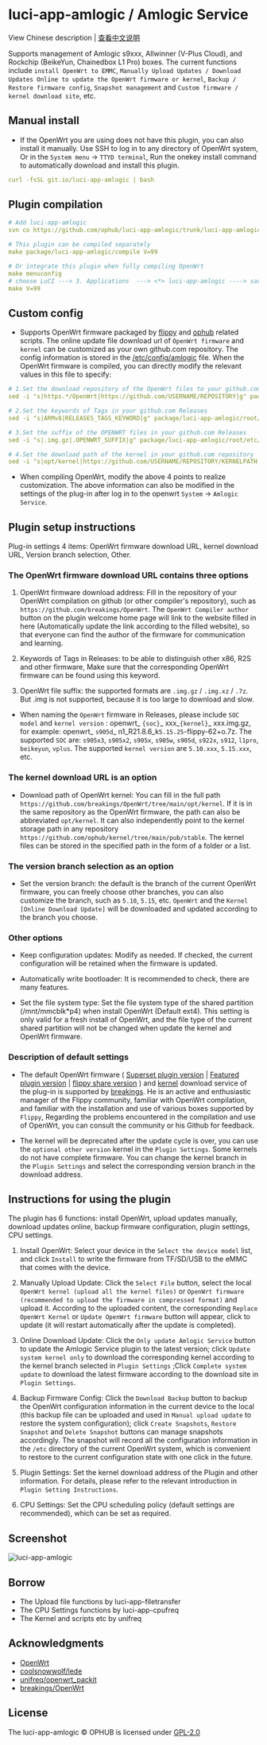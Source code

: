 # luci-app-amlogic / Amlogic Service

View Chinese description  |  [查看中文说明](README.cn.md)

Supports management of Amlogic s9xxx, Allwinner (V-Plus Cloud), and Rockchip (BeikeYun, Chainedbox L1 Pro) boxes. The current functions include `install OpenWrt to EMMC`, `Manually Upload Updates / Download Updates Online to update the OpenWrt firmware or kernel`, `Backup / Restore firmware config`, `Snapshot management` and `Custom firmware / kernel download site`, etc.

## Manual install

- If the OpenWrt you are using does not have this plugin, you can also install it manually. Use SSH to log in to any directory of OpenWrt system, Or in the `System menu` → `TTYD terminal`, Run the onekey install command to automatically download and install this plugin.

```yaml
curl -fsSL git.io/luci-app-amlogic | bash
```

## Plugin compilation

```yaml
# Add luci-app-amlogic
svn co https://github.com/ophub/luci-app-amlogic/trunk/luci-app-amlogic package/luci-app-amlogic

# This plugin can be compiled separately
make package/luci-app-amlogic/compile V=99

# Or integrate this plugin when fully compiling OpenWrt
make menuconfig
# choose LuCI ---> 3. Applications  ---> <*> luci-app-amlogic ----> save
make V=99
```

## Custom config

- Supports OpenWrt firmware packaged by [flippy](https://github.com/unifreq/openwrt_packit) and [ophub](https://github.com/ophub/amlogic-s9xxx-openwrt) related scripts. The online update file download url of `OpenWrt firmware` and `kernel` can be customized as your own github.com repository. The config information is stored in the [/etc/config/amlogic](https://github.com/ophub/luci-app-amlogic/blob/main/luci-app-amlogic/root/etc/config/amlogic) file. When the OpenWrt firmware is compiled, you can directly modify the relevant values in this file to specify:

```yaml
# 1.Set the download repository of the OpenWrt files to your github.com
sed -i "s|https.*/OpenWrt|https://github.com/USERNAME/REPOSITORY|g" package/luci-app-amlogic/root/etc/config/amlogic

# 2.Set the keywords of Tags in your github.com Releases
sed -i "s|ARMv8|RELEASES_TAGS_KEYWORD|g" package/luci-app-amlogic/root/etc/config/amlogic

# 3.Set the suffix of the OPENWRT files in your github.com Releases
sed -i "s|.img.gz|.OPENWRT_SUFFIX|g" package/luci-app-amlogic/root/etc/config/amlogic

# 4.Set the download path of the kernel in your github.com repository
sed -i "s|opt/kernel|https://github.com/USERNAME/REPOSITORY/KERNELPATH|g" package/luci-app-amlogic/root/etc/config/amlogic
```

- When compiling OpenWrt, modify the above 4 points to realize customization. The above information can also be modified in the settings of the plug-in after log in to the openwrt `System` → `Amlogic Service`.

## Plugin setup instructions

Plug-in settings 4 items: OpenWrt firmware download URL, kernel download URL, Version branch selection, Other.

### The OpenWrt firmware download URL contains three options

1. OpenWrt firmware download address: Fill in the repository of your OpenWrt compilation on github (or other compiler's repository), such as `https://github.com/breakings/OpenWrt`. The `OpenWrt Compiler author` button on the plugin welcome home page will link to the website filled in here (Automatically update the link according to the filled website), so that everyone can find the author of the firmware for communication and learning.

2. Keywords of Tags in Releases: to be able to distinguish other x86, R2S and other firmware, Make sure that the corresponding OpenWrt firmware can be found using this keyword.

3. OpenWrt file suffix: the supported formats are `.img.gz` / `.img.xz` / `.7z`. But .img is not supported, because it is too large to download and slow.

- When naming the `OpenWrt` firmware in Releases, please include `SOC model` and `kernel version` : openwrt_ `{soc}`_ xxx_`{kernel}`_ xxx.img.gz, for example: openwrt_ `s905d`_ n1_R21.8.6_k`5.15.25`-flippy-62+o.7z. The supported `SOC` are: `s905x3`, `s905x2`, `s905x`, `s905w`, `s905d`, `s922x`, `s912`, `l1pro`, `beikeyun`, `vplus`. The supported `kernel version` are `5.10.xxx`, `5.15.xxx`, etc.

### The kernel download URL is an option

- Download path of OpenWrt kernel: You can fill in the full path `https://github.com/breakings/OpenWrt/tree/main/opt/kernel`. If it is in the same repository as the OpenWrt firmware, the path can also be abbreviated `opt/kernel`. It can also independently point to the kernel storage path in any repository  `https://github.com/ophub/kernel/tree/main/pub/stable`. The kernel files can be stored in the specified path in the form of a folder or a list.

### The version branch selection as an option

- Set the version branch: the default is the branch of the current OpenWrt firmware, you can freely choose other branches, you can also customize the branch, such as `5.10`, `5.15`, etc. `OpenWrt` and the `Kernel` `[Online Download Update]` will be downloaded and updated according to the branch you choose.

### Other options

- Keep configuration updates: Modify as needed. If checked, the current configuration will be retained when the firmware is updated.

- Automatically write bootloader: It is recommended to check, there are many features.

- Set the file system type: Set the file system type of the shared partition (/mnt/mmcblk*p4) when install OpenWrt (Default ext4). This setting is only valid for a fresh install of OpenWrt, and the file type of the current shared partition will not be changed when update the kernel and OpenWrt firmware.

### Description of default settings

- The default OpenWrt firmware ( [Superset plugin version](https://github.com/breakings/OpenWrt/releases/tag/ARMv8) | [Featured plugin version](https://github.com/breakings/OpenWrt/releases/tag/armv8_mini) | [flippy share version](https://github.com/breakings/OpenWrt/releases/tag/flippy_openwrt) ) and [kernel](https://github.com/breakings/OpenWrt/tree/main/opt/kernel) download service of the plug-in is supported by [breakings](https://github.com/breakings/OpenWrt). He is an active and enthusiastic manager of the Flippy community, familiar with OpenWrt compilation, and familiar with the installation and use of various boxes supported by `Flippy`, Regarding the problems encountered in the compilation and use of OpenWrt, you can consult the community or his Github for feedback.

- The kernel will be deprecated after the update cycle is over, you can use the `optional other version` kernel in the `Plugin Settings`. Some kernels do not have complete firmware. You can change the kernel branch in the `Plugin Settings` and select the corresponding version branch in the download address.

## Instructions for using the plugin

The plugin has 6 functions: install OpenWrt, upload updates manually, download updates online, backup firmware configuration, plugin settings, CPU settings.

1. Install OpenWrt: Select your device in the `Select the device model` list, and click `Install` to write the firmware from TF/SD/USB to the eMMC that comes with the device.

2. Manually Upload Update: Click the `Select File` button, select the local `OpenWrt kernel (upload all the kernel files)` or `OpenWrt firmware (recommended to upload the firmware in compressed format)` and upload it. According to the uploaded content, the corresponding `Replace OpenWrt Kernel` or `Update OpenWrt firmware` button will appear, click to update (it will restart automatically after the update is completed).

3. Online Download Update: Click the `Only update Amlogic Service` button to update the Amlogic Service plugin to the latest version; click `Update system kernel only` to download the corresponding kernel according to the kernel branch selected in `Plugin Settings` ;Click `Complete system update` to download the latest firmware according to the download site in `Plugin Settings`.

4. Backup Firmware Config: Click the `Download Backup` button to backup the OpenWrt configuration information in the current device to the local (this backup file can be uploaded and used in `Manual upload update` to restore the system configuration); click `Create Snapshots`, `Restore Snapshot` and `Delete Snapshot` buttons can manage snapshots accordingly. The snapshot will record all the configuration information in the `/etc` directory of the current OpenWrt system, which is convenient to restore to the current configuration state with one click in the future.

5. Plugin Settings: Set the kernel download address of the Plugin and other information. For details, please refer to the relevant introduction in `Plugin Setting Instructions`.

6. CPU Settings: Set the CPU scheduling policy (default settings are recommended), which can be set as required.

## Screenshot

![luci-app-amlogic](https://user-images.githubusercontent.com/68696949/145738300-2981e589-ef33-46e0-9af3-55e6e5dd67c0.gif)

## Borrow

- The Upload file functions by luci-app-filetransfer
- The CPU Settings functions by luci-app-cpufreq
- The Kernel and scripts etc by unifreq

## Acknowledgments

- [OpenWrt](https://github.com/openwrt/openwrt)
- [coolsnowwolf/lede](https://github.com/coolsnowwolf/lede)
- [unifreq/openwrt_packit](https://github.com/unifreq/openwrt_packit)
- [breakings/OpenWrt](https://github.com/breakings/OpenWrt)

## License

The luci-app-amlogic © OPHUB is licensed under [GPL-2.0](https://github.com/ophub/luci-app-amlogic/blob/main/LICENSE)

